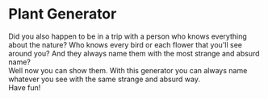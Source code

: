 # Plant Generator

Did you also happen to be in a trip with a person who knows everything about the nature? Who knows every bird or each flower that you'll see around you? 
And they always name them with the most strange and absurd name?  
Well now you can show them. With this generator you can always name whatever you see with the same strange and absurd way.  
Have fun!